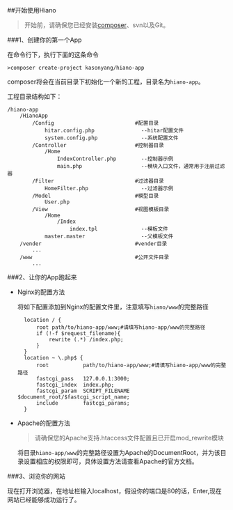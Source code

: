 ##开始使用Hiano

>开始前，请确保您已经安装[composer](https://getcomposer.org/)、svn以及Git。

###1、创建你的第一个App

在命令行下，执行下面的这条命令

    >composer create-project kasonyang/hiano-app

composer将会在当前目录下初始化一个新的工程，目录名为`hiano-app`。

工程目录结构如下：

    /hiano-app
        /HianoApp
            /Config                          #配置目录
                hitar.config.php               --hitar配置文件
                system.config.php              --系统配置文件
            /Controller                      #控制器目录
                /Home
                    IndexController.php        --控制器示例
                    main.php                   --模块入口文件，通常用于注册过滤器
            /Filter                          #过滤器目录
                HomeFilter.php                 --过滤器示例
            /Model                           #模型目录
                User.php                       
            /View                            #视图模板目录
                /Home
                    /Index
                        index.tpl              --模板文件
                master.master                  --父模板文件
        /vender                              #vender目录
            ...
        /www                                 #公开文件目录
            ...

###2、让你的App跑起来

* Nginx的配置方法

    将如下配置添加到Nginx的配置文件里，注意填写`hiano/www`的完整路径

        location / {
            root path/to/hiano-app/www;#请填写hiano-app/www的完整路径
            if (!-f $request_filename){
                rewrite (.*) /index.php;
            }
        }
        location ~ \.php$ {
            root           path/to/hiano-app/www;#请填写hiano-app/www的完整路径
            fastcgi_pass   127.0.0.1:3000;
            fastcgi_index  index.php;
            fastcgi_param  SCRIPT_FILENAME $document_root/$fastcgi_script_name;
            include        fastcgi_params;
        }

* Apache的配置方法

    >请确保您的Apache支持.htaccess文件配置且已开启mod_rewrite模块

    将目录`hiano-app/www`的完整路径设置为Apache的DocumentRoot，并为该目录设置相应的权限即可，具体设置方法请查看Apache的官方文档。

###3、浏览你的网站

现在打开浏览器，在地址栏输入localhost，假设你的端口是80的话，Enter,现在网站已经能够成功运行了。